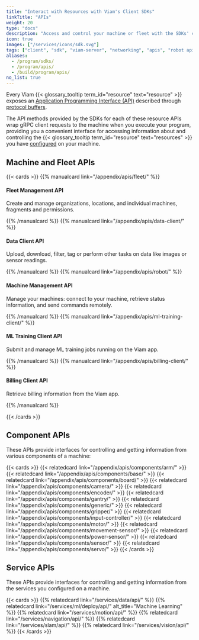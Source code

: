 ```yaml
---
title: "Interact with Resources with Viam's Client SDKs"
linkTitle: "APIs"
weight: 20
type: "docs"
description: "Access and control your machine or fleet with the SDKs' client libraries for the resource and robot APIs."
icon: true
images: ["/services/icons/sdk.svg"]
tags: ["client", "sdk", "viam-server", "networking", "apis", "robot api"]
aliases:
  - /program/sdks/
  - /program/apis/
  - /build/program/apis/
no_list: true
---
```


Every Viam {{< glossary_tooltip term_id="resource" text="resource" >}} exposes an [Application Programming Interface (API)](https://en.wikipedia.org/wiki/API) described through [protocol buffers](https://developers.google.com/protocol-buffers).

The API methods provided by the SDKs for each of these resource APIs wrap gRPC client requests to the machine when you execute your program, providing you a convenient interface for accessing information about and controlling the {{< glossary_tooltip term_id="resource" text="resources" >}} you have [configured](/configure/) on your machine.

## Machine and Fleet APIs

{{< cards >}}
{{% manualcard link="/appendix/apis/fleet/" %}}

#### Fleet Management API

Create and manage organizations, locations, and individual machines, fragments and permissions.

{{% /manualcard %}}
{{% manualcard link="/appendix/apis/data-client/" %}}

#### Data Client API

Upload, download, filter, tag or perform other tasks on data like images or sensor readings.

{{% /manualcard %}}
{{% manualcard link="/appendix/apis/robot/" %}}

#### Machine Management API

Manage your machines: connect to your machine, retrieve status information, and send commands remotely.

{{% /manualcard %}}
{{% manualcard link="/appendix/apis/ml-training-client/" %}}

#### ML Training Client API

Submit and manage ML training jobs running on the Viam app.

{{% /manualcard %}}
{{% manualcard link="/appendix/apis/billing-client/" %}}

#### Billing Client API

Retrieve billing information from the Viam app.

{{% /manualcard %}}

{{< /cards >}}

## Component APIs

These APIs provide interfaces for controlling and getting information from various components of a machine:

{{< cards >}}
{{< relatedcard link="/appendix/apis/components/arm/" >}}
{{< relatedcard link="/appendix/apis/components/base/" >}}
{{< relatedcard link="/appendix/apis/components/board/" >}}
{{< relatedcard link="/appendix/apis/components/camera/" >}}
{{< relatedcard link="/appendix/apis/components/encoder/" >}}
{{< relatedcard link="/appendix/apis/components/gantry/" >}}
{{< relatedcard link="/appendix/apis/components/generic/" >}}
{{< relatedcard link="/appendix/apis/components/gripper/" >}}
{{< relatedcard link="/appendix/apis/components/input-controller/" >}}
{{< relatedcard link="/appendix/apis/components/motor/" >}}
{{< relatedcard link="/appendix/apis/components/movement-sensor/" >}}
{{< relatedcard link="/appendix/apis/components/power-sensor/" >}}
{{< relatedcard link="/appendix/apis/components/sensor/" >}}
{{< relatedcard link="/appendix/apis/components/servo/" >}}
{{< /cards >}}

## Service APIs

These APIs provide interfaces for controlling and getting information from the services you configured on a machine.

{{< cards >}}
{{% relatedcard link="/services/data/api/" %}}
{{% relatedcard link="/services/ml/deploy/api/" alt_title="Machine Learning" %}}
{{% relatedcard link="/services/motion/api/" %}}
{{% relatedcard link="/services/navigation/api/" %}}
{{% relatedcard link="/services/slam/api/" %}}
{{% relatedcard link="/services/vision/api/" %}}
{{< /cards >}}

